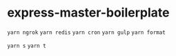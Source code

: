 # express-master-boilerplate

`yarn ngrok`
`yarn redis`
`yarn cron`
`yarn gulp`
`yarn format`

`yarn s`
`yarn t`